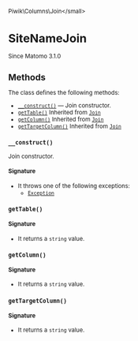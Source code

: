 <small>Piwik\Columns\Join\</small>

SiteNameJoin
============

Since Matomo 3.1.0

Methods
-------

The class defines the following methods:

- [`__construct()`](#__construct) &mdash; Join constructor.
- [`getTable()`](#gettable) Inherited from [`Join`](../../../Piwik/Columns/Join.md)
- [`getColumn()`](#getcolumn) Inherited from [`Join`](../../../Piwik/Columns/Join.md)
- [`getTargetColumn()`](#gettargetcolumn) Inherited from [`Join`](../../../Piwik/Columns/Join.md)

<a name="__construct" id="__construct"></a>
<a name="__construct" id="__construct"></a>
### `__construct()`

Join constructor.

#### Signature

- It throws one of the following exceptions:
    - [`Exception`](http://php.net/class.Exception)

<a name="gettable" id="gettable"></a>
<a name="getTable" id="getTable"></a>
### `getTable()`

#### Signature

- It returns a `string` value.

<a name="getcolumn" id="getcolumn"></a>
<a name="getColumn" id="getColumn"></a>
### `getColumn()`

#### Signature

- It returns a `string` value.

<a name="gettargetcolumn" id="gettargetcolumn"></a>
<a name="getTargetColumn" id="getTargetColumn"></a>
### `getTargetColumn()`

#### Signature

- It returns a `string` value.

